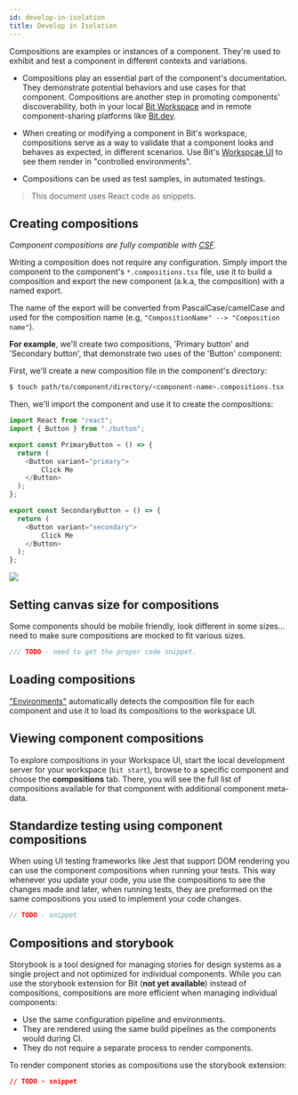 ```yaml
---
id: develop-in-isolation
title: Develop in Isolation
---
```


Compositions are examples or instances of a component. They're used to exhibit and test a component in different contexts and variations.

* Compositions play an essential part of the component's documentation. They demonstrate potential behaviors and use cases for that component. Compositions are another step in promoting components' discoverability, both in your local [Bit Workspace](/docs/workspace/overview) and in remote component-sharing platforms like [Bit.dev](https://bit.dev).

* When creating or modifying a component in Bit's workspace, compositions serve as a way to validate that a component looks and behaves as expected, in different scenarios. Use Bit's [Workspcae UI](/docs/workspace/workspace-ui) to see them render in "controlled environments".

* Compositions can be used as test samples, in automated testings.

> This document uses React code as snippets.

## Creating compositions

_Component compositions are fully compatible with [CSF](https://storybook.js.org/docs/formats/component-story-format/)._

Writing a composition does not require any configuration. Simply import the component to the component's `*.compositions.tsx` file, use it to build a composition and export the new component (a.k.a, the composition) with a named export.

The name of the export will be converted from PascalCase/camelCase and used for the composition name (e.g, `"CompositionName" --> "Composition name"`).

__For example__, we'll create two compositions, 'Primary button' and 'Secondary button', that demonstrate two uses of the 'Button' component:

First, we'll create a new composition file in the component's directory:

```sh
$ touch path/to/component/directory/<component-name>.compositions.tsx
```

Then, we'll import the component and  use it to create the compositions:

```javascript
import React from "react";
import { Button } from "./button";

export const PrimaryButton = () => {
  return (
    <Button variant="primary">
        Click Me
    </Button>
  );
};

export const SecondaryButton = () => {
  return (
    <Button variant="secondary">
        Click Me
    </Button>
  );
};
```

![](https://res.cloudinary.com/blog-assets/image/upload/v1595938174/Screen_Shot_2020-07-28_at_15.09.05_sningi.png)

## Setting canvas size for compositions

Some components should be mobile friendly, look different in some sizes... need to make sure compositions are mocked to fit various sizes.

```javascript
/// TODO - need to get the proper code snippet.
```

## Loading compositions

["Environments"](main-concepts/04-environment.md) automatically detects the composition file for each component and use it to load its compositions to the workspace UI.

## Viewing component compositions

To explore compositions in your Workspace UI, start the local development server for your workspace (`bit start`), browse to a specific component and choose the **compositions** tab. There, you will see the full list of compositions available for that component with additional component meta-data. 

## Standardize testing using component compositions

When using UI testing frameworks like Jest that support DOM rendering you can use the component compositions when running your tests. This way whenever you update your code, you use the compositions to see the changes made and later, when running tests, they are preformed on the same compositions you used to implement your code changes.

```javascript
// TODO - snippet
```

## Compositions and storybook

Storybook is a tool designed for managing stories for design systems as a single project and not optimized for individual components. While you can use the storybook extension for Bit (**not yet available**) instead of compositions, compositions are more efficient when managing individual components:

* Use the same configuration pipeline and environments.
* They are rendered using the same build pipelines as the components would during CI.
* They do not require a separate process to render components.

To render component stories as compositions use the storybook extension:

```json
// TODO - snippet
```
